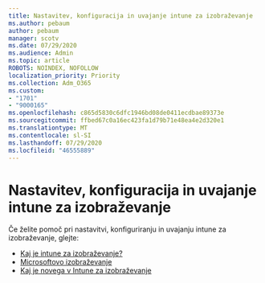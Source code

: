 ```yaml
---
title: Nastavitev, konfiguracija in uvajanje intune za izobraževanje
ms.author: pebaum
author: pebaum
manager: scotv
ms.date: 07/29/2020
ms.audience: Admin
ms.topic: article
ROBOTS: NOINDEX, NOFOLLOW
localization_priority: Priority
ms.collection: Adm_O365
ms.custom:
- "1701"
- "9000165"
ms.openlocfilehash: c865d5830c6dfc1946bd08de0411ecdbae89373e
ms.sourcegitcommit: ffbed67c0a16ec423fa1d79b71e48ea4e2d320e1
ms.translationtype: MT
ms.contentlocale: sl-SI
ms.lasthandoff: 07/29/2020
ms.locfileid: "46555889"
---
```

# <a name="how-to-set-up-configure-and-deploy-intune-for-education"></a>Nastavitev, konfiguracija in uvajanje intune za izobraževanje

Če želite pomoč pri nastavitvi, konfiguriranju in uvajanju intune za izobraževanje, glejte:

- [Kaj je intune za izobraževanje?](https://docs.microsoft.com/intune-education/what-is-intune-for-education)
- [Microsoftovo izobraževanje](https://www.microsoft.com/education/intune/default.aspx)
- [Kaj je novega v Intune za izobraževanje](https://docs.microsoft.com/intune-education/whats-new-in-edu)